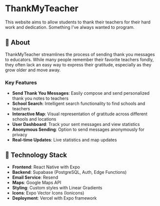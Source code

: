 # ThankMyTeacher

This website aims to allow students to thank their teachers for their hard work and dedication. Something I've always wanted to program.

## 🌟 About

ThankMyTeacher streamlines the process of sending thank you messages to educators. While many people remember their favorite teachers fondly, they often lack an easy way to express their gratitude, especially as they grow older and move away.

### Key Features

- **Send Thank You Messages**: Easily compose and send personalized thank you notes to teachers
- **School Search**: Intelligent search functionality to find schools and teachers
- **Interactive Map**: Visual representation of gratitude across different schools and locations
- **User Dashboard**: Track your sent messages and view statistics
- **Anonymous Sending**: Option to send messages anonymously for privacy
- **Real-time Updates**: Live statistics and map updates

## 🚀 Technology Stack

- **Frontend**: React Native with Expo
- **Backend**: Supabase (PostgreSQL, Auth, Edge Functions)
- **Email Service**: Resend
- **Maps**: Google Maps API
- **Styling**: Custom styles with Linear Gradients
- **Icons**: Expo Vector Icons (Ionicons)
- **Deployment**: Vercel with Expo framework